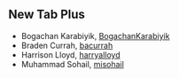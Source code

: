 ## New Tab Plus

- Bogachan Karabiyik, [BogachanKarabiyik](https://github.com/BogachanKarabiyik)
- Braden Currah, [bacurrah](https://github.com/bacurrah)
- Harrison Lloyd, [harryalloyd](https://github.com/harryalloyd)
- Muhammad Sohail, [misohail](https://github.com/misohail)